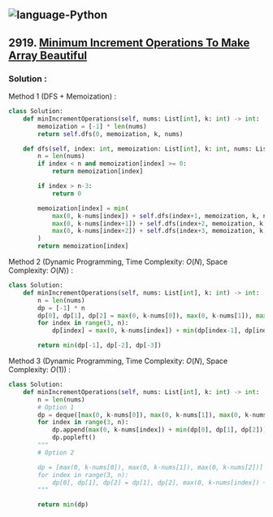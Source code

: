![language-Python](https://img.shields.io/badge/%20-Python-ffd43b?style=for-the-badge&logo=PYTHON)
---

## 2919. [Minimum Increment Operations To Make Array Beautiful](https://leetcode.com/problems/minimum-increment-operations-to-make-array-beautiful)

### Solution :

Method 1 (DFS + Memoization) :
```python
class Solution:
    def minIncrementOperations(self, nums: List[int], k: int) -> int:
        memoization = [-1] * len(nums)
        return self.dfs(0, memoization, k, nums)

    def dfs(self, index: int, memoization: List[int], k: int, nums: List[int]) -> int:
        n = len(nums)
        if index < n and memoization[index] >= 0:
            return memoization[index]

        if index > n-3:
            return 0

        memoization[index] = min(
            max(0, k-nums[index]) + self.dfs(index+1, memoization, k, nums),
            max(0, k-nums[index+1]) + self.dfs(index+2, memoization, k, nums),
            max(0, k-nums[index+2]) + self.dfs(index+3, memoization, k, nums)
        )
        return memoization[index]
```

Method 2 (Dynamic Programming, Time Complexity: $O(N)$, Space Complexity: $O(N)$) :
```python
class Solution:
    def minIncrementOperations(self, nums: List[int], k: int) -> int:
        n = len(nums)
        dp = [-1] * n
        dp[0], dp[1], dp[2] = max(0, k-nums[0]), max(0, k-nums[1]), max(0, k-nums[2])
        for index in range(3, n):
            dp[index] = max(0, k-nums[index]) + min(dp[index-1], dp[index-2], dp[index-3])

        return min(dp[-1], dp[-2], dp[-3])
```

Method 3 (Dynamic Programming, Time Complexity: $O(N)$, Space Complexity: $O(1)$) :
```python
class Solution:
    def minIncrementOperations(self, nums: List[int], k: int) -> int:
        n = len(nums)
        # Option 1
        dp = deque([max(0, k-nums[0]), max(0, k-nums[1]), max(0, k-nums[2])])
        for index in range(3, n):
            dp.append(max(0, k-nums[index]) + min(dp[0], dp[1], dp[2]))
            dp.popleft()
        """
        # Option 2

        dp = [max(0, k-nums[0]), max(0, k-nums[1]), max(0, k-nums[2])]
        for index in range(3, n):
            dp[0], dp[1], dp[2] = dp[1], dp[2], max(0, k-nums[index]) + min(dp[0], dp[1], dp[2])
        """

        return min(dp)
```
